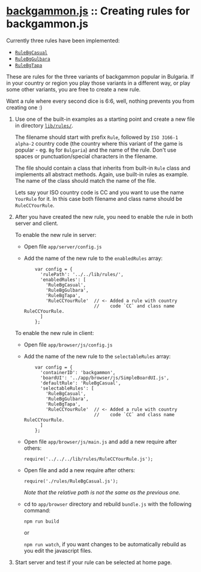 # [backgammon.js](../README.md) :: Creating rules for backgammon.js

Currently three rules have been implemented:
 
- [`RuleBgCasual`](lib/rules/RuleBgCasual.js)
- [`RuleBgGulbara`](lib/rules/RuleBgGulbara.js)
- [`RuleBgTapa`](lib/rules/RuleBgTapa.js)

These are rules for the three variants of backgammon popular in Bulgaria. If in your country or region you play those variants in a different way, or play some other variants, you are free to create a new rule.

Want a rule where every second dice is 6:6, well, nothing prevents you from creating one :)

1. Use one of the built-in examples as a starting point and create a new file in directory [`lib/rules/`](../lib/rules/).

   The filename should start with prefix `Rule`, followed by `ISO 3166-1 alpha-2` country code (the country where this variant of the game is popular  - eg. `Bg` for `Bulgaria`) and the name of the rule. Don't use spaces or punctuation/special characters in the filename.

   The file should contain a class that inherits from built-in `Rule` class and implements all abstract methods. Again, use built-in rules as example. The name of the class should match the name of the file.
   
   Lets say your ISO country code is CC and you want to use the name `YourRule` for it. In this case both filename and class name should be `RuleCCYourRule`.

2. After you have created the new rule, you need to enable the rule in both server and client.

   To enable the new rule in server:

   - Open file `app/server/config.js`
   - Add the name of the new rule to the `enabledRules` array:

             var config = {
               'rulePath': '../../lib/rules/',
               'enabledRules': [
                 'RuleBgCasual',
                 'RuleBgGulbara',
                 'RuleBgTapa',
                 'RuleCCYourRule'  // <- Added a rule with country
                                   //    code `CC` and class name RuleCCYourRule.
               ]
             };

   To enable the new rule in client:

   - Open file `app/browser/js/config.js`
   - Add the name of the new rule to the `selectableRules` array:

             var config = {
               'containerID': 'backgammon',
               'boardUI': '../app/browser/js/SimpleBoardUI.js',
               'defaultRule': 'RuleBgCasual',
               'selectableRules': [
                 'RuleBgCasual',
                 'RuleBgGulbara',
                 'RuleBgTapa',
                 'RuleCCYourRule'  // <- Added a rule with country
                                   //    code `CC` and class name RuleCCYourRule.
               ]
             };

   - Open file `app/browser/js/main.js` and add a new require after others:
     
     `require('../../../lib/rules/RuleCCYourRule.js');`
     
   - Open file and add a new require after others:
     
     `require('./rules/RuleBgCasual.js');`
     
     *Note that the relative path is not the same as the previous one.*
   
   - cd to `app/browser` directory and rebuild `bundle.js` with the following command:
     
     `npm run build`
     
     or
     
     `npm run watch`, if you want changes to be automatically rebuild as you edit the javascript files.
     
3. Start server and test if your rule can be selected at home page.
